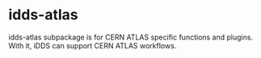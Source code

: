 idds-atlas
====

idds-atlas subpackage is for CERN ATLAS specific functions and plugins.
With it, iDDS can support CERN ATLAS workflows.
